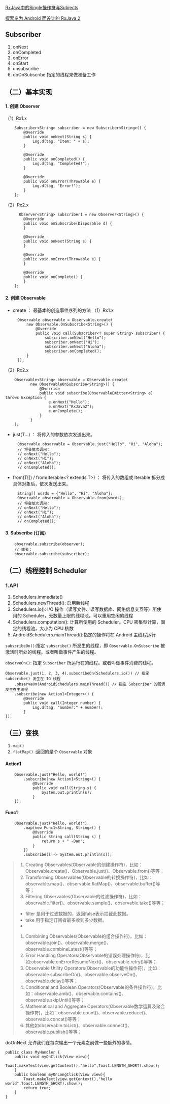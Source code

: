 [ RxJava中的Single操作符与Subjects](http://blog.csdn.net/wbwjx/article/details/51265266)

[探索专为 Android 而设计的 RxJava 2](https://my.oschina.net/bv10000/blog/809176)

## Subscriber  ##
1. onNext
1. onCompleted
1. onError
1. onStart
2. unsubscribe
3. doOnSubscribe  指定的线程来做准备工作


## （二）基本实现 ##
#### 1. 创建 Observer ####
（1）Rx1.x

        Subscriber<String> subscriber = new Subscriber<String>() {
	    	@Override
	    	public void onNext(String s) {
	    		Log.d(tag, "Item: " + s);
	    	}
	    	
	    	@Override
	    	public void onCompleted() {
	    		Log.d(tag, "Completed!");
	    	}
	    	
	    	@Override
	    	public void onError(Throwable e) {
	    		Log.d(tag, "Error!");
	    	}
	    };
（2）Rx2.x

		  Observer<String> subscriber1 = new Observer<String>() {
            @Override
            public void onSubscribe(Disposable d) {
            }

            @Override
            public void onNext(String s) {
            }

            @Override
            public void onError(Throwable e) {
            }

            @Override
            public void onComplete() {
            }
        };

#### 2. 创建 Observable ####

- create ： 最基本的创造事件序列的方法
（1）Rx1.x

		Observable observable = Observable.create(
		    new Observable.OnSubscribe<String>() {
			    @Override
			    public void call(Subscriber<? super String> subscriber) {
			        subscriber.onNext("Hello");
			        subscriber.onNext("Hi");
			        subscriber.onNext("Aloha");
			        subscriber.onCompleted();
	    	}
		});
（2）Rx2.x

		Observable<String> observable = Observable.create(
               new ObservableOnSubscribe<String>() {
                   @Override
                   public void subscribe(ObservableEmitter<String> e) throws Exception {
                       e.onNext("Hello");
                       e.onNext("RxJava2");
                       e.onComplete();
                   }
               }
        );
- just(T...) ： 将传入的参数依次发送出来。

    	Observable observable = Observable.just("Hello", "Hi", "Aloha");
		// 将会依次调用：
		// onNext("Hello");
		// onNext("Hi");
		// onNext("Aloha");
		// onCompleted();
- from(T[]) / from(Iterable<? extends T>) ： 将传入的数组或 Iterable 拆分成具体对象后，依次发送出来。

		String[] words = {"Hello", "Hi", "Aloha"};
		Observable observable = Observable.from(words);
		// 将会依次调用：
		// onNext("Hello");
		// onNext("Hi");
		// onNext("Aloha");
		// onCompleted();
#### 3. Subscribe (订阅) ####
		observable.subscribe(observer);
		// 或者：
		observable.subscribe(subscriber);
## （二）线程控制 Scheduler ##
### 1.API ###
1. Schedulers.immediate()
2. Schedulers.newThread(): 启用新线程
3. Schedulers.io(): I/O 操作（读写文件、读写数据库、网络信息交互等）所使用的 Scheduler，无数量上限的线程池，可以重用空闲的线程
4. Schedulers.computation(): 计算所使用的 Scheduler。CPU 密集型计算，固定的线程池，大小为 CPU 核数
5. AndroidSchedulers.mainThread():指定的操作将在 Android 主线程运行

`subscribeOn()`:指定 `subscribe()` 所发生的线程，即 `Observable.OnSubscribe` 被激活时所处的线程。或者叫做事件产生的线程。

`observeOn()`: 指定 `Subscriber` 所运行在的线程。或者叫做事件消费的线程。

	Observable.just(1, 2, 3, 4).subscribeOn(Schedulers.io()) // 指定 subscribe() 发生在 IO 线程
        .observeOn(AndroidSchedulers.mainThread()) // 指定 Subscriber 的回调发生在主线程
        .subscribe(new Action1<Integer>() {
        	@Override
            public void call(Integer number) {
            	Log.d(tag, "number:" + number);
            }
   	});
## （三）变换  ##
1. `map()`
1. `flatMap()` :返回的是个 `Observable` 对象


#### Action1 ####

		Observable.just("Hello, world!")  
    		.subscribe(new Action1<String>() {  
        		@Override  
        		public void call(String s) {  
              		System.out.println(s);  
        		}  
    	});  

#### Func1 ####

		Observable.just("Hello, world!")  
  			.map(new Func1<String, String>() {  
      			@Override  
      			public String call(String s) {  
          			return s + " -Dan";  
      			}  
  			})  
  			.subscribe(s -> System.out.println(s));  


> 1. Creating Observables(Observable的创建操作符)，比如：Observable.create()、Observable.just()、Observable.from()等等；
> 1. Transforming Observables(Observable的转换操作符)，比如：observable.map()、observable.flatMap()、observable.buffer()等等；
> 1. Filtering Observables(Observable的过滤操作符)，比如：observable.filter()、observable.sample()、observable.take()等等；
> - filter 是用于过滤数据的，返回false表示拦截此数据。
> - take 用于指定订阅者最多收到多少数据。
> - 
> 1. Combining Observables(Observable的组合操作符)，比如：observable.join()、observable.merge()、observable.combineLatest()等等；
> 1. Error Handling Operators(Observable的错误处理操作符)，比如:observable.onErrorResumeNext()、observable.retry()等等；
> 1. Observable Utility Operators(Observable的功能性操作符)，比如：observable.subscribeOn()、observable.observeOn()、observable.delay()等等；
> 1. Conditional and Boolean Operators(Observable的条件操作符)，比如：observable.amb()、observable.contains()、observable.skipUntil()等等；
> 1. Mathematical and Aggregate Operators(Observable数学运算及聚合操作符)，比如：observable.count()、observable.reduce()、observable.concat()等等；
> 1. 其他如observable.toList()、observable.connect()、observable.publish()等等；


doOnNext 允许我们在每次输出一个元素之前做一些额外的事情。

	public class MyHandler {
	    public void myOnClick(View view){
	        Toast.makeText(view.getContext(),"hello",Toast.LENGTH_SHORT).show();
	    }
	    public boolean myOnLongClick(View view){
	        Toast.makeText(view.getContext(),"hello world",Toast.LENGTH_SHORT).show();
	        return true;
	    }
	}





